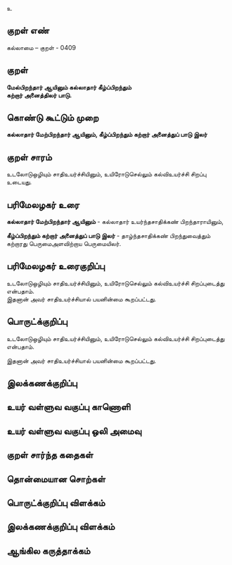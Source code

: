உ

## குறள் எண் 

கல்லாமை – குறள் - 0409  

## குறள் 

**மேல்பிறந்தார் ஆயினும் கல்லாதார் கீழ்ப்பிறந்தும்  
கற்றார் அனைத்திலர் பாடு.**

## கொண்டு கூட்டும் முறை

**கல்லாதார் மேற்பிறந்தார் ஆயினும், கீழ்ப்பிறந்தும் கற்றார் அனைத்துப் பாடு இலர்**

## குறள் சாரம் 

உடலோடுஒழியும் சாதிஉயர்ச்சியினும், உயிரோடுசெல்லும் கல்விஉயர்ச்சி சிறப்பு உடையது.  

## பரிமேலழகர் உரை

**கல்லாதார் மேற்பிறந்தார் ஆயினும்** - கல்லாதார் உயர்ந்தசாதிக்கண் பிறந்தாராயினும்,  

**கீழ்ப்பிறந்தும் கற்றார் அனைத்துப் பாடு இலர்** - தாழ்ந்தசாதிக்கண் பிறந்துவைத்தும் கற்றாரது பெருமைஅளவிற்றாய பெருமையிலர்.  

## பரிமேலழகர் உரைகுறிப்பு   

உடலோடுஒழியும் சாதிஉயர்ச்சியினும், உயிரோடுசெல்லும் கல்விஉயர்ச்சி சிறப்புடைத்து என்பதாம்.  
இதனான் அவர் சாதிஉயர்ச்சியால் பயனின்மை கூறப்பட்டது.   

## பொருட்க்குறிப்பு 

உடலோடுஒழியும் சாதிஉயர்ச்சியினும், உயிரோடுசெல்லும் கல்விஉயர்ச்சி சிறப்புடைத்து என்பதாம்.  

இதனான் அவர் சாதிஉயர்ச்சியால் பயனின்மை கூறப்பட்டது.     

## இலக்கணக்குறிப்பு  


## உயர் வள்ளுவ வகுப்பு காணொளி


## உயர் வள்ளுவ வகுப்பு ஒலி அமைவு 

 
## குறள் சார்ந்த கதைகள் 


## தொன்மையான சொற்கள்


## பொருட்க்குறிப்பு விளக்கம்


## இலக்கணக்குறிப்பு விளக்கம்


## ஆங்கில கருத்தாக்கம் 


